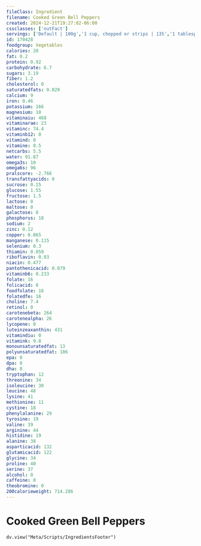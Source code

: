```yaml
---
fileClass: Ingredient
filename: Cooked Green Bell Peppers
created: 2024-12-21T19:27:02-06:00
cssclasses: ['nutFact']
servings: ['Default | 100g','1 cup, chopped or strips | 135','1 tablespoon, chopped | 11.6']
id: 170428
foodgroup: Vegetables
calories: 28
fat: 0.2
protein: 0.92
carbohydrate: 6.7
sugars: 3.19
fiber: 1.2
cholesterol: 0
saturatedfats: 0.029
calcium: 9
iron: 0.46
potassium: 166
magnesium: 10
vitaminaiu: 468
vitaminarae: 23
vitaminc: 74.4
vitaminb12: 0
vitamind: 0
vitamine: 0.5
netcarbs: 5.5
water: 91.87
omega3s: 10
omega6s: 96
pralscore: -2.766
transfattyacids: 0
sucrose: 0.15
glucose: 1.55
fructose: 1.5
lactose: 0
maltose: 0
galactose: 0
phosphorus: 18
sodium: 2
zinc: 0.12
copper: 0.065
manganese: 0.115
selenium: 0.3
thiamin: 0.059
riboflavin: 0.03
niacin: 0.477
pantothenicacid: 0.079
vitaminb6: 0.233
folate: 16
folicacid: 0
foodfolate: 16
folatedfe: 16
choline: 7.4
retinol: 0
carotenebeta: 264
carotenealpha: 26
lycopene: 0
luteinzeaxanthin: 431
vitamindiu: 0
vitamink: 9.8
monounsaturatedfat: 13
polyunsaturatedfat: 106
epa: 0
dpa: 0
dha: 0
tryptophan: 12
threonine: 34
isoleucine: 30
leucine: 48
lysine: 41
methionine: 11
cystine: 18
phenylalanine: 29
tyrosine: 19
valine: 39
arginine: 44
histidine: 19
alanine: 38
asparticacid: 132
glutamicacid: 122
glycine: 34
proline: 40
serine: 37
alcohol: 0
caffeine: 0
theobromine: 0
200calorieweight: 714.286
---
```


# Cooked Green Bell Peppers

```dataviewjs
dv.view("Meta/Scripts/IngredientsFooter")
```
